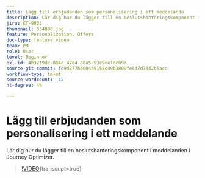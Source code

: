 ```yaml
---
title: Lägg till erbjudanden som personalisering i ett meddelande
description: Lär dig hur du lägger till en beslutshanteringskomponent i meddelanden i Journey Optimizer.
jira: KT-8033
thumbnail: 334088.jpg
feature: Personalization, Offers
doc-type: feature video
team: PM
role: User
level: Beginner
exl-id: 4b3719de-804d-47e4-80a5-93c9ee1dc09a
source-git-commit: fd9d277be00449155c49b3809fe647d7342b6acd
workflow-type: tm+mt
source-wordcount: '42'
ht-degree: 4%

---
```


# Lägg till erbjudanden som personalisering i ett meddelande

Lär dig hur du lägger till en beslutshanteringskomponent i meddelanden i Journey Optimizer.

>[!VIDEO](https://video.tv.adobe.com/v/334088?quality=12&learn=on){transcript=true}
